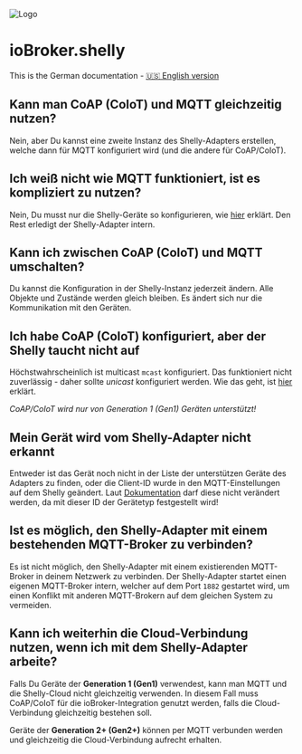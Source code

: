 ![Logo](../../admin/shelly.png)

# ioBroker.shelly

This is the German documentation - [🇺🇸 English version](../en/faq.md)

## Kann man CoAP (CoIoT) und MQTT gleichzeitig nutzen?

Nein, aber Du kannst eine zweite Instanz des Shelly-Adapters erstellen, welche dann für MQTT konfiguriert wird (und die andere für CoAP/CoIoT).

## Ich weiß nicht wie MQTT funktioniert, ist es kompliziert zu nutzen?

Nein, Du musst nur die Shelly-Geräte so konfigurieren, wie [hier](protocol-mqtt.md) erklärt. Den Rest erledigt der Shelly-Adapter intern.

## Kann ich zwischen CoAP (CoIoT) und MQTT umschalten?

Du kannst die Konfiguration in der Shelly-Instanz jederzeit ändern. Alle Objekte und Zustände werden gleich bleiben. Es ändert sich nur die Kommunikation mit den Geräten.

## Ich habe CoAP (CoIoT) konfiguriert, aber der Shelly taucht nicht auf

Höchstwahrscheinlich ist multicast `mcast` konfiguriert. Das funktioniert nicht zuverlässig - daher sollte *unicast* konfiguriert werden. Wie das geht, ist [hier](protocol-coap.md) erklärt.

*CoAP/CoIoT wird nur von Generation 1 (Gen1) Geräten unterstützt!*

## Mein Gerät wird vom Shelly-Adapter nicht erkannt

Entweder ist das Gerät noch nicht in der Liste der unterstützen Geräte des Adapters zu finden, oder die Client-ID wurde in den MQTT-Einstellungen auf dem Shelly geändert. Laut [Dokumentation](protocol-mqtt.md) darf diese nicht verändert werden, da mit dieser ID der Gerätetyp festgestellt wird!

## Ist es möglich, den Shelly-Adapter mit einem bestehenden MQTT-Broker zu verbinden?

Es ist nicht möglich, den Shelly-Adapter mit einem existierenden MQTT-Broker in deinem Netzwerk zu verbinden. Der Shelly-Adapter startet einen eigenen MQTT-Broker intern, welcher auf dem Port ``1882`` gestartet wird, um einen Konflikt mit anderen MQTT-Brokern auf dem gleichen System zu vermeiden.

## Kann ich weiterhin die Cloud-Verbindung nutzen, wenn ich mit dem Shelly-Adapter arbeite?

Falls Du Geräte der **Generation 1 (Gen1)** verwendest, kann man MQTT und die Shelly-Cloud nicht gleichzeitig verwenden. In diesem Fall muss CoAP/CoIoT für die ioBroker-Integration genutzt werden, falls die Cloud-Verbindung gleichzeitig bestehen soll.

Geräte der **Generation 2+ (Gen2+)** können per MQTT verbunden werden und gleichzeitig die Cloud-Verbindung aufrecht erhalten.
